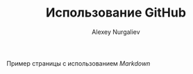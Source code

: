 ﻿---
layout: post
title: Использование GitHub
author: Alexey Nurgaliev
---

Пример страницы с использованием _Markdown_